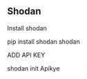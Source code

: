
   ## Shodan 
   
 Install shodan 
   
   pip install shodan
   shodan
       
 ADD API KEY 
  
   shodan init Apikye
       
   















